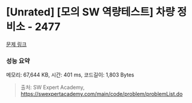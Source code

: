 # [Unrated] [모의 SW 역량테스트] 차량 정비소 - 2477 

[문제 링크](https://swexpertacademy.com/main/code/problem/problemDetail.do?contestProbId=AV6c6bgaIuoDFAXy) 

### 성능 요약

메모리: 67,644 KB, 시간: 401 ms, 코드길이: 1,803 Bytes



> 출처: SW Expert Academy, https://swexpertacademy.com/main/code/problem/problemList.do